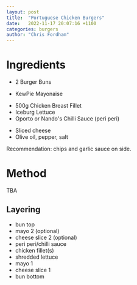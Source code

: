 ```yaml
---
layout: post
title:  "Portuguese Chicken Burgers"
date:   2022-11-17 20:07:16 +1100
categories: burgers
author: "Chris Fordham"
---
```


# Ingredients

- 2 Burger Buns
<!--
  Recommend going for the seeded large commercial buns - Tip Top, Wooloworths, Coles
https://www.harrisfarm.com.au/products/tip-top-bread-hamburger-rolls-6pk?variant=40251694448699&currency=AUD&utm_medium=product_sync&utm_source=google&utm_content=sag_organic&utm_campaign=sag_organic&gclid=Cj0KCQiAsdKbBhDHARIsANJ6-jeCgLtOiJcymXTka2cug5SSG36QCQ78WuyDO1yafsa3swSsMXE-D4IaAtgUEALw_wcB
-->
- KewPie Mayonaise
<!--
 https://www.woolworths.com.au/shop/productdetails/250311/kewpie-japanese-mayonnaise
 -->
- 500g Chicken Breast Fillet
- Iceburg Lettuce
- Oporto or Nando's Chilli Sauce (peri peri)
<!--
 https://www.oporto.com.au/menu/sauces-25g-chilli/
 -->
- Sliced cheese
- Olive oil, pepper, salt

Recommendation: chips and garlic sauce on side.

# Method

TBA

## Layering

- bun top
- mayo 2 (optional)
- cheese slice 2 (optional)
- peri peri/chilli sauce
- chicken fillet(s)
- shredded lettuce
- mayo 1
- cheese slice 1
- bun bottom

